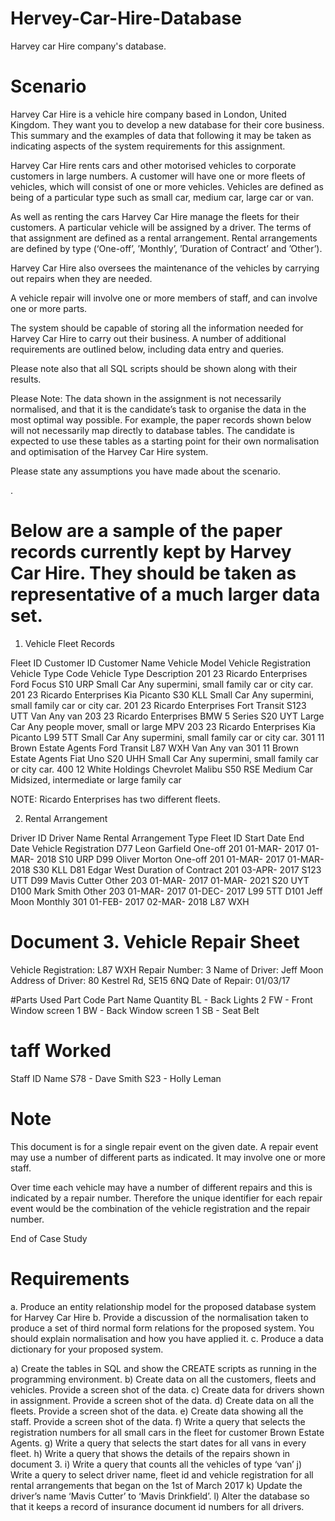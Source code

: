 # Hervey-Car-Hire-Database
Harvey car Hire company's database.

# Scenario 
Harvey Car Hire is a vehicle hire company based in London, United Kingdom. They want you to develop a new database for their core business. This summary and the examples of data that following it may be taken as indicating aspects of the system requirements for this assignment. 
 
Harvey Car Hire rents cars and other motorised vehicles to corporate customers in large numbers.  A customer will have one or more fleets of vehicles, which will consist of one or more vehicles. Vehicles are defined as being of a particular type such as small car, medium car, large car or van.  
 
As well as renting the cars Harvey Car Hire manage the fleets for their customers. A particular vehicle will be assigned by a driver. The terms of that assignment are defined as a rental arrangement. Rental arrangements are defined by type (‘One-off’, ’Monthly’, 
’Duration of Contract’ and ’Other’).   
 
Harvey Car Hire also oversees the maintenance of the vehicles by carrying out repairs when they are needed.  
 
A vehicle repair will involve one or more members of staff, and can involve one or more parts.  
 
The system should be capable of storing all the information needed for Harvey Car Hire to carry out their business. A number of additional requirements are outlined below, including data entry and queries. 
 
Please note also that all SQL scripts should be shown along with their results. 
 
 
Please Note: The data shown in the assignment is not necessarily normalised, and that it is the candidate’s task to organise the data in the most optimal way possible. For example, the paper records shown below will not necessarily map directly to database tables. The candidate is expected to use these tables as a starting point for their own normalisation and optimisation of the Harvey Car Hire system.  
 
Please state any assumptions you have made about the scenario.  
 
 
 
 
.  
# Below are a sample of the paper records currently kept by Harvey Car Hire. They should be taken as representative of a much larger data set.   
 
1. Vehicle Fleet Records 
  
Fleet ID 	Customer ID 	Customer Name 	Vehicle Model 	Vehicle 
Registration 	Vehicle 
Type 
Code 	Vehicle 
Type 
Description 
201 	23 	Ricardo 
Enterprises 	Ford Focus 	S10 URP 	Small Car 	Any supermini, small family car or city car. 
201 	23 	Ricardo 
Enterprises 	Kia Picanto 	S30 KLL 	Small Car 	Any supermini, small family car or city car. 
201 	23 	Ricardo 
Enterprises 	Fort Transit 	S123 UTT 	Van 	Any van 
203 	23 	Ricardo 
Enterprises 	BMW 5 Series 	S20 UYT 	Large Car 	Any people mover, small or large MPV 
203 	23 	Ricardo 
Enterprises 	Kia Picanto 	L99 5TT 	Small Car 	Any supermini, small family car or city car. 
301 	11 	Brown 
Estate 
Agents 	Ford Transit 	L87 WXH 	Van 	Any van 
301 	11 	Brown 
Estate 
Agents 	Fiat Uno 	S20 UHH 	Small Car 	Any supermini, small family car or city car. 
400 	12 	White 
Holdings 	Chevrolet Malibu 	S50 RSE 	Medium 
Car 	Midsized, intermediate or large family car 
 
NOTE: Ricardo Enterprises has two different fleets.  
 
2. Rental Arrangement 
 
Driver ID 	Driver Name 	Rental 
Arrangement Type 	Fleet ID 	Start Date 	End Date 	Vehicle 
Registration 
D77 	Leon 
Garfield 	One-off 	201 	01-MAR-
2017 	01-MAR-
2018 	S10 URP 
D99 	Oliver Morton 	One-off 	201 	01-MAR-
2017 	01-MAR-
2018 	S30 KLL 
D81 	Edgar West 	Duration of Contract 	201 	03-APR-
2017 	 	S123 UTT 
D99 	Mavis Cutter 	Other 	203 	01-MAR-
2017 	01-MAR-
2021 	S20 UYT 
D100 	Mark Smith 	Other 	203 	01-MAR-
2017 	01-DEC-
2017 	L99 5TT 
D101 	Jeff Moon 	Monthly 	301 	01-FEB-
2017 	02-MAR-
2018 	L87 WXH 
 
 
 
 
 
# Document 3. Vehicle Repair Sheet 
 
Vehicle Registration: L87 WXH 
Repair Number: 3 
Name of Driver: Jeff Moon 
Address of Driver: 80 Kestrel Rd, SE15 6NQ 
Date of Repair: 01/03/17 
 
#Parts Used 
Part Code 	Part Name 	Quantity 
BL - Back Lights 	2 
FW - Front Window screen 	1 
BW - Back Window screen 	1 
SB - Seat Belt 	 
 
 
# taff Worked 
 
Staff ID 	Name 
S78 - Dave Smith 
S23 - Holly Leman 
 
 
# Note 
This document is for a single repair event on the given date. A repair event may use a number of different parts as indicated. It may involve one or more staff.  
 
Over time each vehicle may have a number of different repairs and this is indicated by a repair number. Therefore the unique identifier for each repair event would be the combination of the vehicle registration and the repair number.  
 
End of Case Study 
 	 
 
 
# Requirements

a. Produce an entity relationship model for the proposed database system for Harvey 
Car Hire 
b.	Provide a discussion of the normalisation taken to produce a set of third normal form relations for the proposed system. You should explain normalisation and how you have applied it.
c.	Produce a data dictionary for your proposed system. 
 
 
a)	Create the tables in SQL and show the CREATE scripts as running in the programming environment. 
b)	Create data on all the customers, fleets and vehicles. Provide a screen shot of the data. 
c)	Create data for drivers shown in assignment. Provide a screen shot of the data.
d)	Create data on all the fleets. Provide a screen shot of the data. 
e)	Create data showing all the staff. Provide a screen shot of the data. 
f)	Write a query that selects the registration numbers for all small cars in the fleet for customer Brown Estate Agents.
g)	Write a query that selects the start dates for all vans in every fleet. 
h)	Write a query that shows the details of the repairs shown in document 3. 
i)	Write a query that counts all the vehicles of type ‘van’
j)	Write a query to select driver name, fleet id and vehicle registration for all rental arrangements that began on the 1st of March 2017 
k)	Update the driver’s name ‘Mavis Cutter’ to ‘Mavis Drinkfield’. 
l)	Alter the database so that it keeps a record of insurance document id numbers for all drivers.
 
